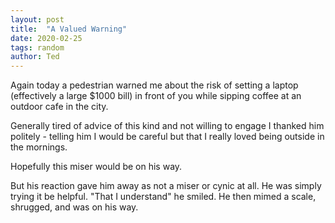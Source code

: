 ```yaml
---
layout: post
title:  "A Valued Warning"
date: 2020-02-25
tags: random
author: Ted
---
```


Again today a pedestrian warned me about the risk of setting a laptop (effectively a large $1000 bill) in front of you while sipping coffee at an outdoor cafe in the city.

Generally tired of advice of this kind and not willing to engage I thanked him politely - telling him I would be careful but that I really loved being outside in the mornings.

Hopefully this miser would be on his way.

But his reaction gave him away as not a miser or cynic at all. He was simply trying it be helpful. "That I understand" he smiled. He then mimed a scale, shrugged, and was on his way.
